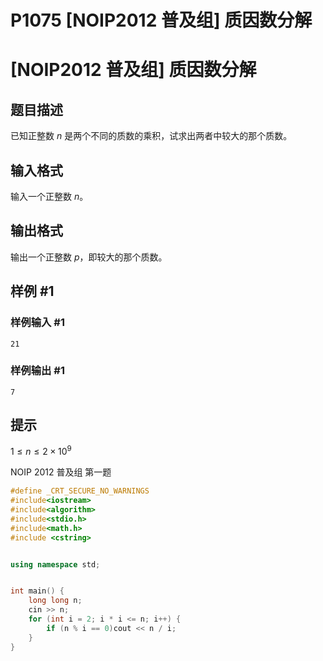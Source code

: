 # P1075 [NOIP2012 普及组] 质因数分解

# [NOIP2012 普及组] 质因数分解

## 题目描述

已知正整数 $n$ 是两个不同的质数的乘积，试求出两者中较大的那个质数。

## 输入格式

输入一个正整数 $n$。

## 输出格式

输出一个正整数 $p$，即较大的那个质数。

## 样例 #1

### 样例输入 #1

```
21
```

### 样例输出 #1

```
7
```

## 提示

$1 \le n\le 2\times 10^9$

NOIP 2012 普及组 第一题





```cpp
#define _CRT_SECURE_NO_WARNINGS
#include<iostream>
#include<algorithm>
#include<stdio.h>
#include<math.h>
#include <cstring>


using namespace std;


int main() {
	long long n;
	cin >> n;
	for (int i = 2; i * i <= n; i++) {
		if (n % i == 0)cout << n / i;
	}
}
```



